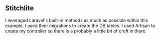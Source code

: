 ## Stitchlite

I leveraged Laravel's built-in methods as much as possible within this example. I used their migrations to create the DB tables. I used Artisan to create my controller so there is a probably a little bit of cruft in there.
